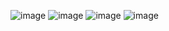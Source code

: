 ![image](https://user-images.githubusercontent.com/114337820/236662665-a619fd4d-77b5-4832-b9f9-76c81e894acc.png)
![image](https://user-images.githubusercontent.com/114337820/236662672-9d29ba46-bc5e-4193-a97f-9961c1d6a342.png)
![image](https://user-images.githubusercontent.com/114337820/236662686-795a0ba3-f27f-44c7-933b-897fd004811c.png)
![image](https://user-images.githubusercontent.com/114337820/236662694-d5f79275-7867-47f4-a569-1511ac8d7191.png)

